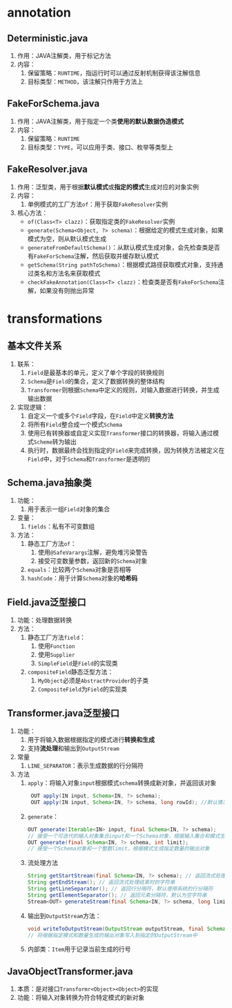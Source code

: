 # annotation
## Deterministic.java
1. 作用：JAVA注解类，用于标记方法
2. 内容：
	1. 保留策略：`RUNTIME`，指运行时可以通过反射机制获得该注解信息
	2. 目标类型：`METHOD`，该注解只作用于方法上
## FakeForSchema.java
1. 作用：JAVA注解类，用于指定一个类**使用的默认数据伪造模式**
2. 内容：
	1. 保留策略：`RUNTIME`
	2. 目标类型：`TYPE`，可以应用于类、接口、枚举等类型上
## FakeResolver.java
1. 作用：泛型类，用于根据**默认模式**或**指定的模式**生成对应的对象实例
2. 内容：
	1. 单例模式的工厂方法`of`：用于获取`FakeResolver`实例
3. 核心方法：
	- `of(Class<T> clazz)`：获取指定类的`FakeResolver`实例
	- `generate(Schema<Object, ?> schema)`：根据给定的模式生成对象，如果模式为空，则从默认模式生成
	- `generateFromDefaultSchema()`：从默认模式生成对象，会先检查类是否有`FakeForSchema`注解，然后获取并缓存默认模式
	- `getSchema(String pathToSchema)`：根据模式路径获取模式对象，支持通过类名和方法名来获取模式
	- `checkFakeAnnotation(Class<T> clazz)`：检查类是否有`FakeForSchema`注解，如果没有则抛出异常
# transformations
## 基本文件关系
1. 联系：
	1. `Field`是最基本的单元，定义了单个字段的转换规则
	2. `Schema`是`Field`的集合，定义了数据转换的整体结构
	3. `Transformer`则根据`Schema`中定义的规则，对输入数据进行转换，并生成输出数据
2. 实现逻辑：
	1. 自定义一个或多个`Field`字段，在`Field`中定义**转换方法**
	2. 将所有`Field`整合成一个模式`Schema`
	3. 使用已有转换器或自定义实现`Transformer`接口的转换器，将输入通过模式`Scheme`转为输出
	4. 执行时，数据最终会找到指定的`Field`来完成转换，因为转换方法被定义在`Field`中，对于`Schema`和`Transformer`是透明的
## Schema.java抽象类
1. 功能：
	1. 用于表示一组`Field`对象的集合
2. 变量：
	1. `fields`：私有不可变数组
3. 方法：
	1. 静态工厂方法`of`：
		1. 使用`@SafeVarargs`注解，避免堆污染警告
		2. 接受可变数量参数，返回新的`Schema`对象
	2. `equals`：比较两个`Schema`对象是否相等
	3. `hashCode`：用于计算`Schema`对象的**哈希码**
## Field.java泛型接口
1. 功能：处理数据转换
2. 方法：
	1. 静态工厂方法`field`：
		1. 使用`Function`
		2. 使用`Supplier`
		3. `SimpleField`是`Field`的实现类
	2. `compositeField`静态泛型方法：
		1. `MyObject`必须是`AbstractProvider`的子类
		2. `CompositeField`为`Field`的实现类
## Transformer.java泛型接口
1. 功能：
	1. 用于将输入数据根据指定的模式进行**转换和生成**
	2. 支持**流处理**和输出到`OutputStream`
2. 常量
	1. `LINE_SEPARATOR`：表示生成数据的行分隔符
3. 方法
	1. `apply`：将输入对象`input`根据模式`schema`转换成新对象，并返回该对象
	   ```java
		OUT apply(IN input, Schema<IN, ?> schema);
		OUT apply(IN input, Schema<IN, ?> schema, long rowId); //默认情况下使用第一种方法
		```
	2. `generate`：
	    ```java
		OUT generate(Iterable<IN> input, final Schema<IN, ?> schema);
		// 接受一个可迭代的输入对象集合input和一个Schema对象，根据输入集合和模式生成输出对象
		OUT generate(final Schema<IN, ?> schema, int limit);
		// 接受一个Schema对象和一个整数limit，根据模式生成指定数量的输出对象
		```
	3. 流处理方法
	    ```java
		String getStartStream(final Schema<IN, ?> schema); // 返回流式处理开始时的字符串
		String getEndStream(); // 返回流式处理结束时的字符串
		String getLineSeparator(); // 返回行分隔符，默认使用系统的行分隔符
		String getElementSeparator(); // 返回元素分隔符，默认为空字符串
		Stream<OUT> generateStream(final Schema<IN, ?> schema, long limit); // 根据指定的模式和数量生成一个Stream对象，用于流式处理输出
		```
	4. 输出到`OutputStream`方法：
		```java
		void writeToOutputStream(OutputStream outputStream, final Schema<IN, ?> schema, long limit);
		// 将根据指定模式和数量生成的输出对象写入到指定的OutputStream中
		```
	5. 内部类：`Item`用于记录当前生成的行号
## JavaObjectTransformer.java
1. 本质：是对接口`Transformr<Object><Object>`的实现
2. 功能：将输入对象转换为符合特定模式的新对象